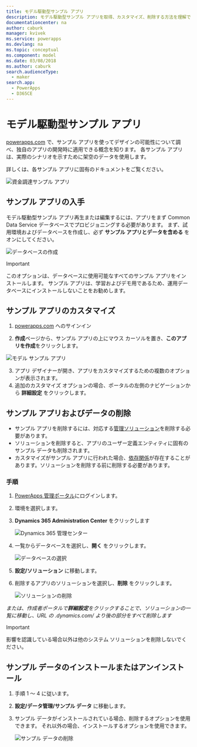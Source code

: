 ```yaml
---
title: モデル駆動型サンプル アプリ
description: モデル駆動型サンプル アプリを取得、カスタマイズ、削除する方法を理解できます。
documentationcenter: na
author: caburk
manager: kvivek
ms.service: powerapps
ms.devlang: na
ms.topic: conceptual
ms.component: model
ms.date: 03/08/2018
ms.author: caburk
search.audienceType:
  - maker
search.app:
  - PowerApps
  - D365CE
---
```


# <a name="model-driven-sample-apps"></a>モデル駆動型サンプル アプリ

[powerapps.com](https://powerapps.com) で、サンプル アプリを使ってデザインの可能性について調べ、独自のアプリの開発時に適用できる概念を知ります。 各サンプル アプリは、実際のシナリオを示すために架空のデータを使用します。 

詳しくは、各サンプル アプリに固有のドキュメントをご覧ください。 

![資金調達サンプル アプリ](media/overview-model-driven-samples/fundraiser-app1.png)


## <a name="get-sample-apps"></a>サンプル アプリの入手

モデル駆動型サンプル アプリ再生または編集するには、アプリをまず Common Data Service データベースでプロビジョニングする必要があります。 まず、試用環境およびデータベースを作成し、必ず **サンプル アプリとデータを含める** をオンにしてください。

![データベースの作成](media/overview-model-driven-samples/create-database1.png)


> [!IMPORTANT]
> このオプションは、データベースに使用可能なすべてのサンプル アプリをインストールします。 サンプル アプリは、学習およびデモ用であるため、運用データベースにインストールしないことをお勧めします。 

## <a name="customize-a-sample-app"></a>サンプル アプリのカスタマイズ

1. [powerapps.com](https://powerapps.com) へのサインイン  

    

2. **作成**ページから、サンプル アプリの上にマウス カーソルを置き、**このアプリを作成**をクリックします。

![モデル サンプル アプリ](media/overview-model-driven-samples/model-driven-create-page-sample.png)

3. アプリ デザイナーが開き、アプリをカスタマイズするための複数のオプションが表示されます。 
4. 追加のカスタマイズ オプションの場合、ポータルの左側のナビゲーションから **詳細設定** をクリックします。

## <a name="remove-sample-apps-and-data"></a>サンプル アプリおよびデータの削除 
- サンプル アプリを削除するには、対応する[管理ソリューション](https://docs.microsoft.com/dynamics365/customer-engagement/developer/uninstall-delete-solution)を削除する必要があります。 
- ソリューションを削除すると、アプリのユーザー定義エンティティに固有のサンプル データも削除されます。
- カスタマイズがサンプル アプリに行われた場合、[依存関係](https://docs.microsoft.com/dynamics365/customer-engagement/developer/dependency-tracking-solution-components)が存在することがあります。ソリューションを削除する前に削除する必要があります。

### <a name="steps"></a>手順
1. [PowerApps 管理ポータル](https://admin.powerapps.com)にログインします。

2. 環境を選択します。

3. **Dynamics 365 Administration Center** をクリックします 

    ![Dynamics 365 管理センター](media/overview-model-driven-samples/admin-center.png)

4. 一覧からデータベースを選択し、**開く** をクリックします。

    ![データベースの選択](media/overview-model-driven-samples/select-database.png)

5. **設定/ソリューション** に移動します。

6. 削除するアプリのソリューションを選択し、**削除** をクリックします。

    ![ソリューションの削除](media/overview-model-driven-samples/delete-solution.png)

*または、作成者ポータルで**詳細設定**をクリックすることで、ソリューションの一覧に移動し、URL の .dynamics.com/ より後の部分をすべて削除します*

> [!IMPORTANT]
> 影響を認識している場合以外は他のシステム ソリューションを削除しないでください。

## <a name="install-or-uninstall-sample-data"></a>サンプル データのインストールまたはアンインストール
1. 手順 1 ～ 4 に従います。
2. **設定/データ管理/サンプル データ** に移動します。
3. サンプル データがインストールされている場合、削除するオプションを使用できます。 それ以外の場合、インストールするオプションを使用できます。 

    ![サンプル データの削除](media/overview-model-driven-samples/remove-sample-data.png)




